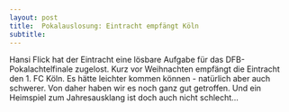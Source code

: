 ```yaml
---
layout: post
title:  Pokalauslosung: Eintracht empfängt Köln
subtitle:  
---
```


Hansi Flick hat der Eintracht eine lösbare Aufgabe für das DFB-Pokalachtelfinale zugelost. Kurz vor Weihnachten empfängt die Eintracht den 1. FC Köln. Es hätte leichter kommen können - natürlich aber auch schwerer. Von daher haben wir es noch ganz gut getroffen. Und ein Heimspiel zum Jahresausklang ist doch auch nicht schlecht...


